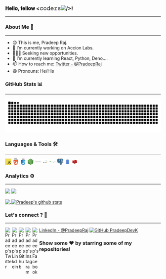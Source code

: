 ### 𝐇𝐞𝐥𝐥𝐨, 𝐟𝐞𝐥𝐥𝐨𝐰 <𝚌𝚘𝚍𝚎𝚛𝚜<img src="https://media.giphy.com/media/hvRJCLFzcasrR4ia7z/giphy.gif" width="25px">/>!
<hr>

### About Me 💫
<hr>

- 😊 This is me, Pradeep Raj.
- 🔭 I’m currently working on Accion Labs.
- 👨🏻‍💼 Seeking new opportunities.
- 🌱 I’m currently learning React, Python, Deno....
- 📫 How to reach me: [Twitter - @PradeepRaj](https://twitter.com/pradeepjack555)
- 😄 Pronouns: He/His
<!-- - ⚡ Fun fact: I spend almost 2 hours watching comedy shows everyday. -->
<!---  🧑‍💻 Portfolio - http://pradeepraj.in/ -->

### GitHub Stats 📊
<hr>

![Snake animation](https://github.com/GuillaumeFalourd/GuillaumeFalourd/blob/output/github-contribution-grid-snake.svg)

### Languages & Tools 🛠 
<hr>
 
 <code><img height="20" src="https://raw.githubusercontent.com/github/explore/80688e429a7d4ef2fca1e82350fe8e3517d3494d/topics/javascript/javascript.png"></code> 
 <code><img height="20" src="https://raw.githubusercontent.com/github/explore/80688e429a7d4ef2fca1e82350fe8e3517d3494d/topics/html/html.png"></code>
 <code><img height="20" src="https://raw.githubusercontent.com/github/explore/80688e429a7d4ef2fca1e82350fe8e3517d3494d/topics/css/css.png"></code>
 <code><img height="20" src="https://raw.githubusercontent.com/github/explore/80688e429a7d4ef2fca1e82350fe8e3517d3494d/topics/nodejs/nodejs.png"></code>
 <code><img height="20" src="https://raw.githubusercontent.com/github/explore/80688e429a7d4ef2fca1e82350fe8e3517d3494d/topics/express/express.png"></code>
 <code><img height="20" src="https://raw.githubusercontent.com/github/explore/80688e429a7d4ef2fca1e82350fe8e3517d3494d/topics/mysql/mysql.png"></code>
 <code><img height="20" src="https://raw.githubusercontent.com/github/explore/80688e429a7d4ef2fca1e82350fe8e3517d3494d/topics/mongodb/mongodb.png"></code>
 <code><img height="20" src="https://raw.githubusercontent.com/github/explore/80688e429a7d4ef2fca1e82350fe8e3517d3494d/topics/postgresql/postgresql.png"></code>
 <code><img height="20" src="https://raw.githubusercontent.com/github/explore/80688e429a7d4ef2fca1e82350fe8e3517d3494d/topics/sql/sql.png"></code>
 <code><img height="20" src="https://raw.githubusercontent.com/github/explore/80688e429a7d4ef2fca1e82350fe8e3517d3494d/topics/redis/redis.png"></code>
 
 ### Analytics ⚙️
 <hr>
 
<p align="left">
  <img height="180em" src="https://github-readme-streak-stats.herokuapp.com/?user=PradeepDevK"/>
  <img height="180em" src="https://user-images.githubusercontent.com/22433243/121538215-faa36d80-c9da-11eb-9dce-0def2d07ff62.gif"/>
</p>

<p align="left">
  <a href="https://github.com/PradeepDevK">
    <img align="center" src="https://github-readme-stats.vercel.app/api/top-langs/?username=PradeepDevK&theme=dark&hide_langs_below=1" />
    <img align="center" src="https://github-readme-stats.vercel.app/api?username=PradeepDevK&show_icons=true&theme=dracula&line_height=27" alt="Pradeep's github stats"/>
  </a>
</p>
 
### Let's connect ? 🤝
<hr>

<a href="https://twitter.com/pradeepjack555">
  <img align="left" alt="Pradeep's Twitter" width="22px" src="https://cdn.jsdelivr.net/npm/simple-icons@v3/icons/twitter.svg" />
</a>
<a href="https://www.linkedin.com/in/pradeep-raj-252a4750/">
  <img align="left" alt="Pradeep's Linkdein" width="22px" src="https://cdn.jsdelivr.net/npm/simple-icons@v3/icons/linkedin.svg" />
</a>
<a href="https://github.com/PradeepDevK">
  <img align="left" alt="Pradeep's Github" width="22px" src="https://cdn.jsdelivr.net/npm/simple-icons@v3/icons/github.svg" />
</a>
<a href="https://www.instagram.com/pradeep_raj_k/?hl=en">
  <img align="left" alt="Pradeep's Instagram" width="22px" src="https://cdn.jsdelivr.net/npm/simple-icons@v3/icons/instagram.svg" />
</a>
<a href="https://www.facebook.com/pradeep.raj.710/">
  <img align="left" alt="Pradeep's Facebook" width="22px" src="https://cdn.jsdelivr.net/npm/simple-icons@v3/icons/facebook.svg" />
</a>
  
[LinkedIn - @PradeepRaj](https://www.linkedin.com/in/pradeep-raj-252a4750/)
[![GitHub PradeepDevK](https://img.shields.io/github/followers/PradeepDevK?label=follow&style=social)](https://github.com/PradeepDevK)

 ###                                                 Show some ❤️ by starring some of my repositories!
 
<!--
**PradeepDevK/PradeepDevK** is a ✨ _special_ ✨ repository because its `README.md` (this file) appears on your GitHub profile.

Here are some ideas to get you started:
- 👯 I’m looking to collaborate on ...
- 🤔 I’m looking for help with ...
- 💬 Ask me about ...
-->
